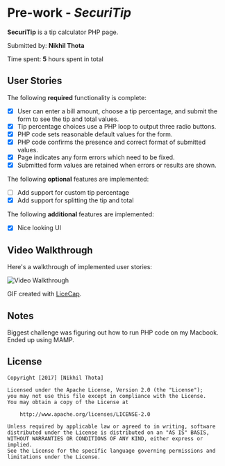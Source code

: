 # Pre-work - *SecuriTip*

**SecuriTip** is a tip calculator PHP page.

Submitted by: **Nikhil Thota**

Time spent: **5** hours spent in total

## User Stories

The following **required** functionality is complete:
* [X] User can enter a bill amount, choose a tip percentage, and submit the form to see the tip and total values.
* [X] Tip percentage choices use a PHP loop to output three radio buttons.
* [X] PHP code sets reasonable default values for the form.
* [X] PHP code confirms the presence and correct format of submitted values.
* [X] Page indicates any form errors which need to be fixed.
* [X] Submitted form values are retained when errors or results are shown.

The following **optional** features are implemented:
* [ ] Add support for custom tip percentage
* [X] Add support for splitting the tip and total

The following **additional** features are implemented:

* [X] Nice looking UI

## Video Walkthrough

Here's a walkthrough of implemented user stories:

<img src='http://i.imgur.com/szDXE2H.gifv' title='SecuriTip Walkthrough' width='' alt='Video Walkthrough' />

GIF created with [LiceCap](http://www.cockos.com/licecap/).

## Notes

Biggest challenge was figuring out how to run PHP code on my Macbook. Ended up using MAMP.

## License

    Copyright [2017] [Nikhil Thota]

    Licensed under the Apache License, Version 2.0 (the "License");
    you may not use this file except in compliance with the License.
    You may obtain a copy of the License at

        http://www.apache.org/licenses/LICENSE-2.0

    Unless required by applicable law or agreed to in writing, software
    distributed under the License is distributed on an "AS IS" BASIS,
    WITHOUT WARRANTIES OR CONDITIONS OF ANY KIND, either express or implied.
    See the License for the specific language governing permissions and
    limitations under the License.
